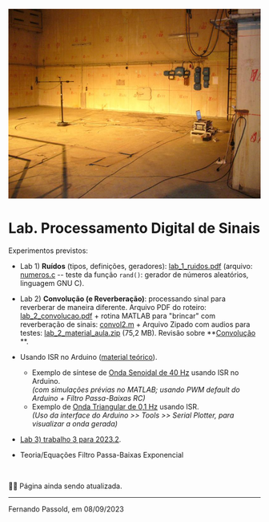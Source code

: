 <!-- title: Lab. Processamento Digital de Sinais -->

![p1010913](Lab_2/p1010913.jpg)

# Lab. Processamento Digital de Sinais

Experimentos previstos:

* Lab 1) **Ruídos** (tipos, definições, geradores):  [lab_1_ruidos.pdf](Lab_1/lab_1_ruidos.pdf) (arquivo:  [numeros.c](Lab_1/numeros.c)  -- teste da função `rand()`: gerador de números aleatórios, linguagem GNU C).
* Lab 2) **Convolução (e Reverberação)**: processando sinal para reverberar de maneira diferente.
  Arquivo PDF do roteiro:  [lab_2_convolucao.pdf](Lab_2/lab_2_convolucao.pdf)  + rotina MATLAB para "brincar" com reverberação de sinais:   [convol2.m](Lab_2/convol2.m) + Arquivo Zipado com audios para testes:  [lab_2_material_aula.zip](Lab_2/lab_2_material_aula.zip) (75,2 MB).
  Revisão sobre **[Convolução](Convolucao/convolucao.html) **.

* Usando ISR no Arduino ([material teórico](https://fpassold.github.io/Lab_Controle_2/Arduino_Int/Arduino_Int.html)).

  * Exemplo de síntese de [Onda Senoidal de 40 Hz](https://fpassold.github.io/Lab_Controle_2/Projeto_Final/gerador_senoidal.html) usando ISR no Arduino.</br>
  *(com simulações prévias no MATLAB; usando PWM default do Arduino + Filtro Passa-Baixas RC)*
  * Exemplo de [Onda Triangular de 0,1 Hz](https://fpassold.github.io/Lab_Controle_2/Projeto_Final/onda_triangular.html) usando ISR.</br>
  *(Uso da interface do Arduino >> Tools >> Serial Plotter, para visualizar a onda gerada)*

* [Lab 3) trabalho 3 para 2023.2](/Lab_3/lab3_trabalho_2023_2.html).

* Teoria/Equações Filtro Passa-Baixas Exponencial

&nbsp;

:construction_worker_man: Página ainda sendo atualizada.

----

Fernando Passold, em 08/09/2023